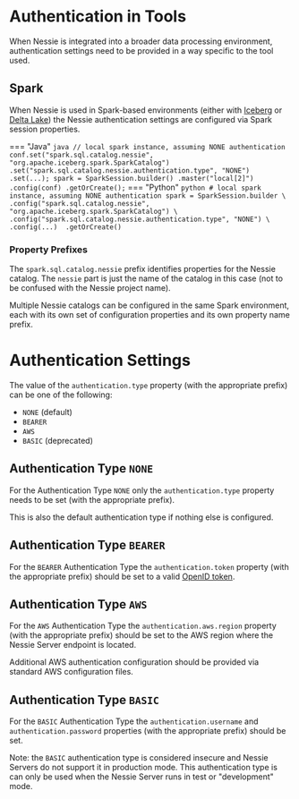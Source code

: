 # Authentication in Tools

When Nessie is integrated into a broader data processing environment, authentication settings need to be provided in
a way specific to the tool used.

## Spark

When Nessie is used in Spark-based environments (either with [Iceberg](./iceberg/index.md) 
or [Delta Lake](./deltalake/index.md)) the Nessie authentication settings are configured via Spark session properties.

=== "Java"
    ``` java
    // local spark instance, assuming NONE authentication
    conf.set("spark.sql.catalog.nessie", "org.apache.iceberg.spark.SparkCatalog")
        .set("spark.sql.catalog.nessie.authentication.type", "NONE")
        .set(...);
    spark = SparkSession.builder()
                        .master("local[2]")
                        .config(conf)
                        .getOrCreate();
    ```
=== "Python"
    ``` python
    # local spark instance, assuming NONE authentication
    spark = SparkSession.builder \
            .config("spark.sql.catalog.nessie", "org.apache.iceberg.spark.SparkCatalog") \
            .config("spark.sql.catalog.nessie.authentication.type", "NONE") \
            .config(...) 
            .getOrCreate()
    ```

### Property Prefixes

The `spark.sql.catalog.nessie` prefix identifies properties for the Nessie catalog. The `nessie` part is just
the name of the catalog in this case (not to be confused with the Nessie project name).

Multiple Nessie catalogs can be configured in the same Spark environment, each with its own
set of configuration properties and its own property name prefix.

# Authentication Settings

The value of the `authentication.type` property (with the appropriate prefix) can be one of the following:

* `NONE` (default)
* `BEARER`
* `AWS`
* `BASIC` (deprecated)

## Authentication Type `NONE`

For the Authentication Type `NONE` only the `authentication.type` property needs to be set
(with the appropriate prefix).

This is also the default authentication type if nothing else is configured.

## Authentication Type `BEARER`

For the `BEARER` Authentication Type the `authentication.token` property (with the appropriate prefix)
should be set to a valid [OpenID token](https://openid.net/specs/openid-connect-core-1_0.html).

## Authentication Type `AWS`

For the `AWS` Authentication Type the `authentication.aws.region` property (with the appropriate prefix)
should be set to the AWS region where the Nessie Server endpoint is located.

Additional AWS authentication configuration should be provided via standard AWS configuration files. 

## Authentication Type `BASIC`

For the `BASIC` Authentication Type the `authentication.username` and `authentication.password` properties
(with the appropriate prefix) should be set.

Note: the `BASIC` authentication type is considered insecure and Nessie Servers do not support it in production
mode. This authentication type is can only be used when the Nessie Server runs in test or "development" mode.
